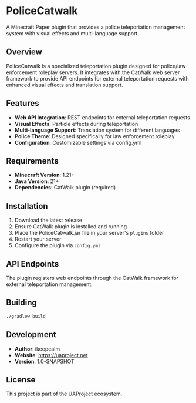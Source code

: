 # PoliceCatwalk

A Minecraft Paper plugin that provides a police teleportation management system with visual effects and multi-language support.

## Overview

PoliceCatwalk is a specialized teleportation plugin designed for police/law enforcement roleplay servers. It integrates with the CatWalk web server framework to provide API endpoints for external teleportation requests with enhanced visual effects and translation support.

## Features

- **Web API Integration**: REST endpoints for external teleportation requests
- **Visual Effects**: Particle effects during teleportation
- **Multi-language Support**: Translation system for different languages
- **Police Theme**: Designed specifically for law enforcement roleplay
- **Configuration**: Customizable settings via config.yml

## Requirements

- **Minecraft Version**: 1.21+
- **Java Version**: 21+
- **Dependencies**: CatWalk plugin (required)

## Installation

1. Download the latest release
2. Ensure CatWalk plugin is installed and running
3. Place the PoliceCatwalk.jar file in your server's `plugins` folder
4. Restart your server
5. Configure the plugin via `config.yml`

## API Endpoints

The plugin registers web endpoints through the CatWalk framework for external teleportation management.

## Building

```bash
./gradlew build
```

## Development

- **Author**: ikeepcalm
- **Website**: https://uaproject.net
- **Version**: 1.0-SNAPSHOT

## License

This project is part of the UAProject ecosystem.